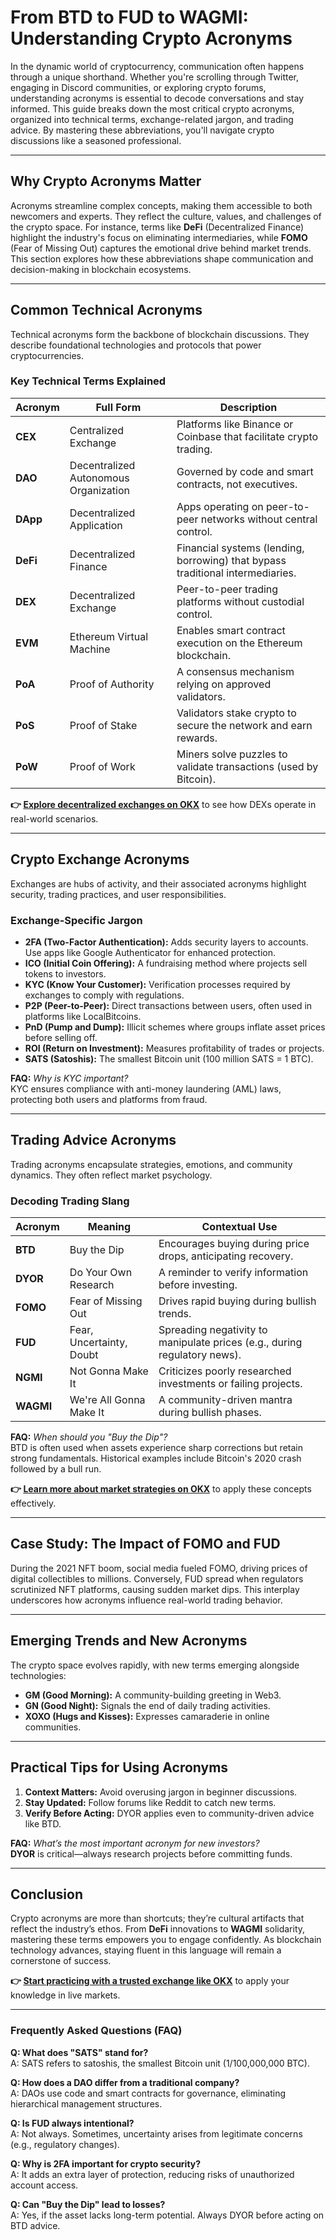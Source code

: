 # From BTD to FUD to WAGMI: Understanding Crypto Acronyms  

In the dynamic world of cryptocurrency, communication often happens through a unique shorthand. Whether you're scrolling through Twitter, engaging in Discord communities, or exploring crypto forums, understanding acronyms is essential to decode conversations and stay informed. This guide breaks down the most critical crypto acronyms, organized into technical terms, exchange-related jargon, and trading advice. By mastering these abbreviations, you'll navigate crypto discussions like a seasoned professional.  

---

## Why Crypto Acronyms Matter  

Acronyms streamline complex concepts, making them accessible to both newcomers and experts. They reflect the culture, values, and challenges of the crypto space. For instance, terms like **DeFi** (Decentralized Finance) highlight the industry's focus on eliminating intermediaries, while **FOMO** (Fear of Missing Out) captures the emotional drive behind market trends. This section explores how these abbreviations shape communication and decision-making in blockchain ecosystems.  

---

## Common Technical Acronyms  

Technical acronyms form the backbone of blockchain discussions. They describe foundational technologies and protocols that power cryptocurrencies.  

### Key Technical Terms Explained  

| Acronym | Full Form                 | Description                                                                 |
|---------|---------------------------|-----------------------------------------------------------------------------|
| **CEX** | Centralized Exchange      | Platforms like Binance or Coinbase that facilitate crypto trading.          |
| **DAO** | Decentralized Autonomous Organization | Governed by code and smart contracts, not executives.                   |
| **DApp**| Decentralized Application | Apps operating on peer-to-peer networks without central control.            |
| **DeFi**| Decentralized Finance     | Financial systems (lending, borrowing) that bypass traditional intermediaries. |
| **DEX** | Decentralized Exchange    | Peer-to-peer trading platforms without custodial control.                   |
| **EVM** | Ethereum Virtual Machine  | Enables smart contract execution on the Ethereum blockchain.                |
| **PoA** | Proof of Authority        | A consensus mechanism relying on approved validators.                       |
| **PoS** | Proof of Stake            | Validators stake crypto to secure the network and earn rewards.             |
| **PoW** | Proof of Work             | Miners solve puzzles to validate transactions (used by Bitcoin).            |

**👉 [Explore decentralized exchanges on OKX](https://bit.ly/okx-bonus)** to see how DEXs operate in real-world scenarios.  

---

## Crypto Exchange Acronyms  

Exchanges are hubs of activity, and their associated acronyms highlight security, trading practices, and user responsibilities.  

### Exchange-Specific Jargon  

- **2FA (Two-Factor Authentication):** Adds security layers to accounts. Use apps like Google Authenticator for enhanced protection.  
- **ICO (Initial Coin Offering):** A fundraising method where projects sell tokens to investors.  
- **KYC (Know Your Customer):** Verification processes required by exchanges to comply with regulations.  
- **P2P (Peer-to-Peer):** Direct transactions between users, often used in platforms like LocalBitcoins.  
- **PnD (Pump and Dump):** Illicit schemes where groups inflate asset prices before selling off.  
- **ROI (Return on Investment):** Measures profitability of trades or projects.  
- **SATS (Satoshis):** The smallest Bitcoin unit (100 million SATS = 1 BTC).  

**FAQ:** *Why is KYC important?*  
KYC ensures compliance with anti-money laundering (AML) laws, protecting both users and platforms from fraud.  

---

## Trading Advice Acronyms  

Trading acronyms encapsulate strategies, emotions, and community dynamics. They often reflect market psychology.  

### Decoding Trading Slang  

| Acronym | Meaning                    | Contextual Use                                                                 |
|---------|----------------------------|---------------------------------------------------------------------------------|
| **BTD** | Buy the Dip                | Encourages buying during price drops, anticipating recovery.                    |
| **DYOR**| Do Your Own Research       | A reminder to verify information before investing.                              |
| **FOMO**| Fear of Missing Out        | Drives rapid buying during bullish trends.                                      |
| **FUD** | Fear, Uncertainty, Doubt   | Spreading negativity to manipulate prices (e.g., during regulatory news).       |
| **NGMI**| Not Gonna Make It          | Criticizes poorly researched investments or failing projects.                   |
| **WAGMI**| We're All Gonna Make It   | A community-driven mantra during bullish phases.                                |

**FAQ:** *When should you "Buy the Dip"?*  
BTD is often used when assets experience sharp corrections but retain strong fundamentals. Historical examples include Bitcoin's 2020 crash followed by a bull run.  

**👉 [Learn more about market strategies on OKX](https://bit.ly/okx-bonus)** to apply these concepts effectively.  

---

## Case Study: The Impact of FOMO and FUD  

During the 2021 NFT boom, social media fueled FOMO, driving prices of digital collectibles to millions. Conversely, FUD spread when regulators scrutinized NFT platforms, causing sudden market dips. This interplay underscores how acronyms influence real-world trading behavior.  

---

## Emerging Trends and New Acronyms  

The crypto space evolves rapidly, with new terms emerging alongside technologies:  
- **GM (Good Morning):** A community-building greeting in Web3.  
- **GN (Good Night):** Signals the end of daily trading activities.  
- **XOXO (Hugs and Kisses):** Expresses camaraderie in online communities.  

---

## Practical Tips for Using Acronyms  

1. **Context Matters:** Avoid overusing jargon in beginner discussions.  
2. **Stay Updated:** Follow forums like Reddit to catch new terms.  
3. **Verify Before Acting:** DYOR applies even to community-driven advice like BTD.  

**FAQ:** *What’s the most important acronym for new investors?*  
**DYOR** is critical—always research projects before committing funds.  

---

## Conclusion  

Crypto acronyms are more than shortcuts; they’re cultural artifacts that reflect the industry’s ethos. From **DeFi** innovations to **WAGMI** solidarity, mastering these terms empowers you to engage confidently. As blockchain technology advances, staying fluent in this language will remain a cornerstone of success.  

**👉 [Start practicing with a trusted exchange like OKX](https://bit.ly/okx-bonus)** to apply your knowledge in live markets.  

---

### Frequently Asked Questions (FAQ)  

**Q: What does "SATS" stand for?**  
A: SATS refers to satoshis, the smallest Bitcoin unit (1/100,000,000 BTC).  

**Q: How does a DAO differ from a traditional company?**  
A: DAOs use code and smart contracts for governance, eliminating hierarchical management structures.  

**Q: Is FUD always intentional?**  
A: Not always. Sometimes, uncertainty arises from legitimate concerns (e.g., regulatory changes).  

**Q: Why is 2FA important for crypto security?**  
A: It adds an extra layer of protection, reducing risks of unauthorized account access.  

**Q: Can "Buy the Dip" lead to losses?**  
A: Yes, if the asset lacks long-term potential. Always DYOR before acting on BTD advice.